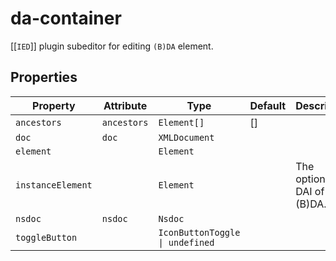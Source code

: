 # da-container

[[`IED`]] plugin subeditor for editing `(B)DA` element.

## Properties

| Property          | Attribute   | Type                            | Default | Description                     |
|-------------------|-------------|---------------------------------|---------|---------------------------------|
| `ancestors`       | `ancestors` | `Element[]`                     | []      |                                 |
| `doc`             | `doc`       | `XMLDocument`                   |         |                                 |
| `element`         |             | `Element`                       |         |                                 |
| `instanceElement` |             | `Element`                       |         | The optional DAI of this (B)DA. |
| `nsdoc`           | `nsdoc`     | `Nsdoc`                         |         |                                 |
| `toggleButton`    |             | `IconButtonToggle \| undefined` |         |                                 |
